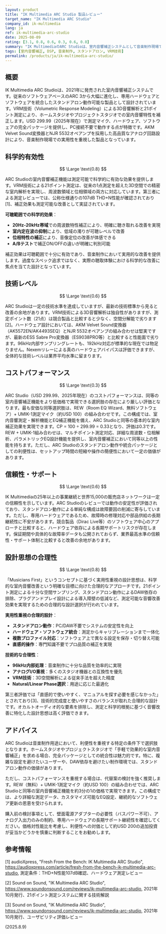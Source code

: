 ```yaml
---
layout: product
title: "IK Multimedia ARC Studio 製品レビュー"
target_name: "IK Multimedia ARC Studio"
company_id: ik-multimedia
lang: ja
ref: ik-multimedia-arc-studio
date: 2025-08-09
rating: [3.1, 0.8, 0.6, 0.3, 0.6, 0.8]
summary: "IK MultimediaのARC Studioは、室内音響補正システムとして音楽制作現場で実用的な効果を発揮する製品です。VRM技術による3D音響解析と21ポイント測定により、科学的に有効な補正を提供します。USD 300でハードウェア・ソフトウェア・測定マイクの完全パッケージを提供し、スタンドアロン動作が可能な点は評価できます。ただし、純粋な音響補正技術としては限界があり、価格対性能比も厳しい評価となります。"
tags: [室内音響補正, DSP, 音楽制作, スタンドアロン, VRM技術]
permalink: /products/ja/ik-multimedia-arc-studio/
---
```


## 概要

IK Multimedia ARC Studioは、2021年に発売された室内音響補正システムです。従来のソフトウェアベースのARC 3から大幅に進化し、専用ハードウェアとソフトウェアを統合したスタンドアロン動作可能な製品として設計されています。VRM技術（Volumetric Response Modeling）による3D音響解析と21ポイント測定により、ホームスタジオやプロジェクトスタジオでの室内音響特性を補正します。USD 299.99（2025年現在）で測定マイク、ハードウェア、ソフトウェアの完全パッケージを提供し、PC接続不要で動作する点が特徴です。AKM Velvet Sound変換器とNJR 5532オペアンプを採用した高品質なアナログ回路設計により、音楽制作現場での実用性を重視した製品となっています。

## 科学的有効性

$$ \Large \text{0.8} $$

ARC Studioの室内音響補正機能は測定可能で科学的に有効な効果を提供します。VRM技術による21ポイント測定は、従来の1点測定を超えた3D空間での精密な室内解析を実現し、周波数領域と位相領域の両方に対応しています。第三者による測定レビューでは、公称仕様通りの107dB THD+N性能が確認されており[1]、補正効果も測定可能な改善として実証されています。

**可聴範囲での科学的効果**：
- **20Hz-20kHz帯域**での周波数特性補正により、明確に聴き取れる改善を実現
- **室内定在波の抑制**により、低域の濁りが可聴レベルで改善
- **位相特性の補正**により、音像定位の改善が体感できる
- **A/Bテスト**で補正ON/OFFの違いが明確に判別可能

補正効果は可聴範囲で十分に有効であり、音楽制作において実用的な改善を提供します。過度なスペック追求ではなく、実際の聴取体験における科学的な改善に焦点を当てた設計となっています。

## 技術レベル

$$ \Large \text{0.6} $$

ARC Studioは一定の技術水準を達成していますが、最新の技術標準から見ると改善の余地があります。VRM技術による3D音響解析は独自性がありますが、測定ポイント数（21点）は競合製品と比較すると少なく、空間分解能で劣ります[2]。ハードウェア設計においては、AKM Velvet Sound変換器（AK5572EN/AK4493SEQ）とNJR 5532オペアンプの組み合わせは堅実ですが、最新のESS Sabre Pro変換器（ES9038PRO等）と比較すると性能面で劣ります。96kHz内部サンプリングレートも、192kHz対応が標準的な現在では物足りません。Nexemリレーによる真のハードウェアバイパスは評価できますが、全体的な技術レベルは業界平均水準に留まります。

## コストパフォーマンス

$$ \Large \text{0.3} $$

ARC Studio（USD 299.99、2025年現在）のコストパフォーマンスは、同等の室内音響補正機能をより低価格で実現できる選択肢の存在により厳しい評価となります。最も安価な同等選択肢は、REW（Room EQ Wizard、無料ソフトウェア）+ UMIK-1測定マイク（約USD 100）の組み合わせです。この構成では、室内音響測定・解析機能とEQ補正機能を備え、ARC Studioと同等の基本的な室内補正効果を実現できます。CP = 100 ÷ 299.99 = 0.33となり、評価は0.3です。REW + UMIK-1組み合わせは、マルチポイント測定対応、詳細な周波数・位相解析、パラメトリックEQ設計機能を提供し、室内音響補正において同等以上の性能を持ちます。ただし、ARC Studioのスタンドアロン動作や統合パッケージとしての利便性は、セットアップ時間の短縮や操作の簡便性において一定の価値があります。

## 信頼性・サポート

$$ \Large \text{0.6} $$

IK Multimediaの25年以上の事業継続と世界15,000の販売店ネットワークは一定の信頼性を示しています。ARC Studioのレビューでは動作の安定性が評価されており、スタンドアロン動作による単純な構成は故障要因の削減に寄与しています。ただし、専用ハードウェアであるため、故障時の修理対応や部品供給の長期継続性に不安があります。競合製品（Dirac Live等）のソフトウェア中心のアプローチと比較すると、ハードウェア依存による長期サポートリスクが存在します。保証期間や具体的な故障率データも公開されておらず、業界最高水準の信頼性・サポート体制と比較すると改善の余地があります。

## 設計思想の合理性

$$ \Large \text{0.8} $$

「Musicians First」というコンセプトに基づく実用性重視の設計思想は、科学的な室内音響改善という明確な目標に向けた合理的なアプローチです。21ポイント測定による十分な空間サンプリング、スタンドアロン動作によるDAW依存の排除、プラグアンドプレイ設計による導入障壁の低減など、測定可能な音響改善効果を実現するための合理的な設計選択が行われています。

**実用性重視の合理的設計**：
- **スタンドアロン動作**：PC/DAW不要でシステムの安定性を向上
- **ハードウェア・ソフトウェア統合**：測定からキャリブレーションまで一体化
- **複数プロファイル対応**：ソフトウェア上で異なる設定を保存・切り替え可能
- **直感的操作**：専門知識不要でプロ品質の補正を実現

**技術的な合理性**：
- **96kHz内部処理**：音楽制作に十分な品質を効率的に実現
- **アナログI/O重視**：多くのスタジオ機器との互換性を優先
- **VRM技術**：3D空間解析による従来手法を超えた精度
- **Natural/Linear Phase選択**：用途に応じた最適化

第三者評価では「直感的で使いやすく、マニュアルを探す必要を感じなかった」とされており[3]、技術的完成度と使いやすさのバランスが取れた合理的な設計です。オカルトオーディオ的な要素を排除し、測定と科学的根拠に基づく音響改善に特化した設計思想は高く評価できます。

## アドバイス

ARC Studioは音楽制作用途において、利便性を重視する特定の条件下で選択肢となります。ホームスタジオやプロジェクトスタジオで「手軽で効果的な室内音響補正」を求める場合、完全パッケージとしての統合性は魅力的です。特に、複雑な設定を避けたいユーザーや、DAW依存を避けたい制作環境では、スタンドアロン動作の価値があります。

ただし、コストパフォーマンスを重視する場合は、代替案の検討を強く推奨します。REW（無料）+ UMIK-1測定マイク（約USD 100）の組み合わせでは、ARC Studioと同等の室内音響補正機能を約3分の1の価格で実現できます。この構成では、より詳細な測定データ、カスタマイズ可能なEQ設定、継続的なソフトウェア更新の恩恵を受けられます。

購入前の検討事項として、壁面電源アダプターの必要性（バスパワー不可）、アナログ入出力のみの制約、専用ハードウェアの長期サポート継続性を確認してください。価格対性能比を考慮し、利便性への対価として約USD 200の追加投資が妥当かどうかを慎重に判断することをお勧めします。

## 参考情報

[1] audioXpress, "Fresh From the Bench: IK Multimedia ARC Studio", https://audioxpress.com/article/fresh-from-the-bench-ik-multimedia-arc-studio, 測定条件：THD+N性能107dB確認、ハードウェア測定レビュー

[2] Sound on Sound, "IK Multimedia ARC Studio", https://www.soundonsound.com/reviews/ik-multimedia-arc-studio, 2021年10月発行、21ポイント測定システムに関する技術解説

[3] Sound on Sound, "IK Multimedia ARC Studio", https://www.soundonsound.com/reviews/ik-multimedia-arc-studio, 2021年10月発行、ユーザビリティ評価レビュー

(2025.8.9) 